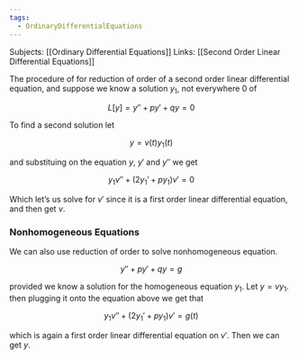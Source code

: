 ```yaml
---
tags:
  - OrdinaryDifferentialEquations
---
```

Subjects: [[Ordinary Differential Equations]]
Links: [[Second Order Linear Differential Equations]]

The procedure of for reduction of order of a second order linear differential equation, and suppose we know a solution $y_1$, not everywhere $0$ of

$$ L[y] = y''+py'+qy=0 $$

To find a second solution let

$$ y= v(t)y_1(t) $$

and substituing on the equation $y$, $y'$ and $y''$ we get

$$ y_1 v'' +(2y_1'+py_1)v' =0 $$

Which let’s us solve for $v'$ since it is a first order linear differential equation, and then get $v$.

### Nonhomogeneous Equations

We can also use reduction of order to solve nonhomogeneous equation.

$$ y'' +py'+qy = g $$

provided we know a solution for the homogeneous equation $y_1$. Let $y = v y_1$. then plugging it onto the equation above we get that

$$ y_1 v''+(2y_1'+py_1) v' = g(t) $$

which is again a first order linear differential equation on $v'$. Then we can get $y$.